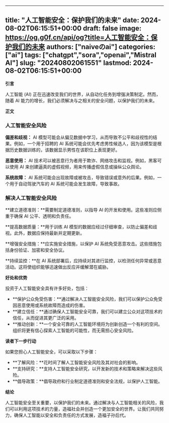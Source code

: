
---
title: "人工智能安全：保护我们的未来"
date: 2024-08-02T06:15:51+00:00
draft: false
image: https://og.g0f.cn/api/og?title=人工智能安全：保护我们的未来
authors: ["naiveのai"]
categories: ["ai"]
tags: ["chatgpt","sora","openai","Mistral AI"]
slug: "20240802061551"
lastmod: 2024-08-02T06:15:51+00:00
---
**引言**

人工智能 (AI) 正在迅速改变我们的世界，从自动化任务到增强决策制定。然而，随着 AI 能力的增长，我们必须解决与之相关的安全问题，以保护我们的未来。

**正文**

### 人工智能安全风险

**偏差和歧视：** AI 模型可能会从偏见数据中学习，从而导致不公平和歧视性的结果。例如，一个用于招聘的 AI 系统可能会优先考虑男性候选人，因为该模型是根据历史数据训练的，该数据显示男性在该职位上表现更好。

**恶意使用：** AI 技术可以被恶意行为者用于欺诈、网络攻击和监视。例如，黑客可以使用 AI 来创建逼真的虚假视频，用来传播虚假信息或操纵公众舆论。

**系统故障：** AI 系统可能会出现故障或被攻击，导致错误或意外的后果。例如，一个用于自动驾驶汽车的 AI 系统可能会发生故障，导致事故。

### 解决人工智能安全风险

**建立道德准则：**需要制定道德准则，以指导 AI 的开发和使用。这些准则应侧重于确保 AI 公平、透明和负责任。

**提高数据质量：**用于训练 AI 模型的数据应经过仔细审查，以防止偏差和歧视。此外，数据应保持最新并定期更新。

**增强安全措施：**应实施安全措施，以保护 AI 系统免受恶意攻击。这些措施包括身份验证、加密和安全协议。

**持续监控：**在 AI 系统部署后，应持续对其进行监控，以检测任何异常或恶意活动。这将使组织能够迅速做出反应并缓解潜在威胁。

**好处和优势**

投资于人工智能安全具有许多好处，包括：

* **保护公众免受伤害：**通过解决人工智能安全风险，我们可以保护公众免受因恶意使用或系统故障而造成的伤害。
* **建立信任：**通过确保人工智能安全可靠，我们可以建立公众对这项技术的信任，从而促进其更广泛的采用。
* **推动创新：**一个安全可靠的人工智能环境将为创新创造一个有利的空间。组织将更有信心探索人工智能的可能性，而无需担心安全风险。

**读者下一步行动**

如果您担心人工智能安全，可以采取以下步骤：

* **了解风险：**花时间了解人工智能安全风险及其对社会的影响。
* **支持研究：**支持人工智能安全研究，以开发新的技术和策略来解决这些风险。
* **倡导政策：**倡导政府和行业制定道德准则和安全法规，以保护人工智能。

**结论**

人工智能安全至关重要，以保护我们的未来。通过解决与人工智能相关的风险，我们可以利用这项技术的力量，造福社会并创造一个更加安全的世界。让我们共同努力，确保人工智能以安全和负责任的方式发展，造福子孙后代。